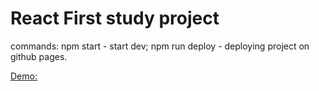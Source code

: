 # React First study project

commands:
npm start - start dev;
npm run deploy - deploying project on github pages.

[Demo:](https://ars28fox.github.io/react-First-project/)
